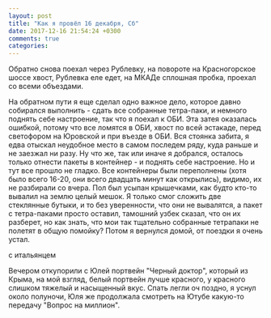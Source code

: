 ```yaml
---
layout: post
title: "Как я провёл 16 декабря, Сб"
date: 2017-12-16 21:54:24 +0300
comments: true
categories: 
---
```


Обратно снова поехал через Рублевку, на повороте на Красногорское шоссе хвост, Рублевка еле едет, на МКАДе сплошная пробка, проехал со всеми объездами.

На обратном пути я еще сделал одно важное дело, которое давно собирался выполнить - сдать все собранные тетра-паки, и немного поднять себе настроение, так что я поехал к ОБИ. Эта затея оказалась ошибкой, потому что все ломятся в ОБИ, хвост по всей эстакаде, перед светофором на Юровской и при въезде в ОБИ. Вся стоянка забита, я едва отыскал неудобное место в самом последем ряду, куда раньше и не заезжал ни разу. Ну что же, так или иначе я добрался, осталось только отнести пакеты в контейнер - и поднять себе настроение. Но и тут все прошло не гладко. Все контейнеры были переполнены (хотя было всего 16-20, они всего двадцать минут как открылись), видимо, их не разбирали со вчера. Пол был усыпан крышечками, как будто кто-то вывалил на землю целый мешок. Я только смог сложить две стеклянные бутыки, и то без уверенности, что они не вывалятся, а пакет с тетра-паками просто оставил, тамошний узбек сказал, что он их разберет, но как знать, что мои так тщательно собранные тетрапаки не полетят в общую помойку? Потом я вернулся домой, от поездки я очень устал.

с итальянцем

Вечером откупорили с Юлей портвейн "Черный доктор", который из Крыма, на мой взгляд, белый портвейн лучше красного, у красного слишком тяжелый и насыщенный вкус.
Спать легли оч поздно, я уснул около полуночи, Юля же продолжала смотреть на Ютубе какую-то передачу "Вопрос на миллион".